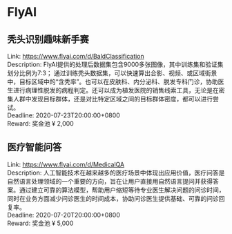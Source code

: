 # FlyAI



## 秃头识别趣味新手赛

Link: https://www.flyai.com/d/BaldClassification  
Description: FlyAI提供的处理后数据集包含9000多张图像，其中训练集和验证集划分比例为7:3；
通过训练秃头数据集，可以快速算出合影、视频、或区域街景中，目标区域中的“含秃率”。也可以在皮肤科、内分泌科、脱发专科门诊，协助医生进行病理性脱发的病程判定。还可以成为植发医院的销售线索工具，无论是在密集人群中发现目标群体，还是对比特定区域之间的目标群体密度，都可以进行尝试。  
Deadline: 2020-07-23T20:00:00+0800  
Reward: 奖金池 ¥ 2,000  


## 医疗智能问答

Link: https://www.flyai.com/d/MedicalQA  
Description: 人工智能技术在越来越多的医疗场景中体现出应用价值，医疗问答是自然语言处理领域的一个重要的方向，旨在让用户直接用自然语言提问并获得答案。通过建立可靠的算法模型，帮助用户缩短等待专业医生解决问题的问诊时间，同时在业务方面减少问诊医生的时间成本，协助问诊医生提供基础、可靠的问诊回复率。  
Deadline: 2020-07-20T20:00:00+0800  
Reward: 奖金池 ¥ 5,000  

